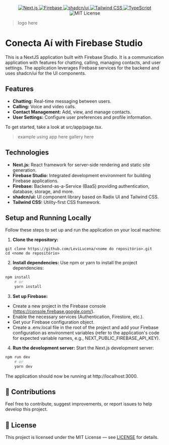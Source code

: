 <p align="center">

  <!-- Framework -->
  <a href="https://nextjs.org/">
    <img src="https://img.shields.io/badge/Next.js-000000?style=for-the-badge&logo=next.js&logoColor=white" alt="Next.js" />
  </a>

  <!-- Backend -->
  <a href="https://firebase.google.com/">
    <img src="https://img.shields.io/badge/Firebase-039BE5?style=for-the-badge&logo=firebase&logoColor=white" alt="Firebase" />
  </a>

  <!-- UI Library -->
  <a href="https://ui.shadcn.com/">
    <img src="https://img.shields.io/badge/shadcn%2Fui-000000?style=for-the-badge&logo=shadcnui&logoColor=white" alt="shadcn/ui" />
  </a>

  <!-- Styling -->
  <a href="https://tailwindcss.com/">
    <img src="https://img.shields.io/badge/Tailwind_CSS-06B6D4?style=for-the-badge&logo=tailwind-css&logoColor=white" alt="Tailwind CSS" />
  </a>

  <!-- Language -->
   <a href="https://www.typescriptlang.org/">
    <img src="https://img.shields.io/badge/TypeScript-3178C6?style=for-the-badge&logo=typescript&logoColor=white" alt="TypeScript" />
  </a>

  <!-- License -->
  <img src="https://img.shields.io/badge/License-MIT-yellow?style=for-the-badge" alt="MIT License" />

</p>

> logo here

# Conecta Aí with Firebase Studio

This is a NextJS application built with Firebase Studio. It is a communication application with features for chatting, calling, managing contacts, and user settings. The application leverages Firebase services for the backend and uses shadcn/ui for the UI components.

## Features

- **Chatting:** Real-time messaging between users.
- **Calling:** Voice and video calls.
- **Contact Management:** Add, view, and manage contacts.
- **User Settings:** Configure user preferences and profile information.

To get started, take a look at src/app/page.tsx.

> example using app here
> gallery here

## Technologies

- **Next.js:** React framework for server-side rendering and static site generation.
- **Firebase Studio:** Integrated development environment for building Firebase applications.
- **Firebase:** Backend-as-a-Service (BaaS) providing authentication, database, storage, and more.
- **shadcn/ui:** UI component library based on Radix UI and Tailwind CSS.
- **Tailwind CSS:** Utility-first CSS framework.

## Setup and Running Locally

Follow these steps to set up and run the application on your local machine:

1. **Clone the repository:**
```
git clone https://github.com/LeviLucena/<nome do repositório>.git
cd <nome do repositório>
```
2. **Install dependencies:** 
Use npm or yarn to install the project dependencies:
```bash
npm install
    # or
    yarn install
```
3. **Set up Firebase:**

- Create a new project in the Firebase console (https://console.firebase.google.com/).
- Enable the necessary services (Authentication, Firestore, etc.).
- Get your Firebase configuration object.
- Create a .env.local file in the root of the project and add your Firebase configuration as environment variables (refer to the application's code for expected variable names, e.g., NEXT_PUBLIC_FIREBASE_API_KEY).

4. **Run the development server:**
Start the Next.js development server:
```bash
npm run dev
    # or
    yarn dev
```
The application should now be running at http://localhost:3000.

## 🤝 Contributions
Feel free to contribute, suggest improvements, or report issues to help develop this project.

## 📄 License
This project is licensed under the MIT License — see [LICENSE](https://github.com/github/gitignore/blob/main/LICENSE) for details.
